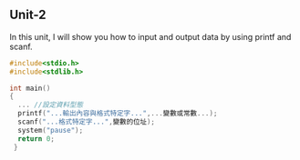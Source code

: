 ## Unit-2
In this unit, I will show you how to input and output data by using printf and scanf.
```C
#include<stdio.h>
#include<stdlib.h>

int main()
{
  ... //設定資料型態
  printf("...輸出內容與格式特定字...",...變數或常數...);
  scanf("...格式特定字...",變數的位址);
  system("pause");
  return 0;
 }
```
